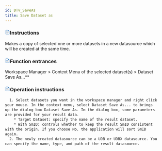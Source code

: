 ```yaml
---
id: DTv_SaveAs
title: Save Dataset as
---
```

### ![](../../img/read.gif)Instructions

Makes a copy of selected one or more datasets in a new datasource which will be created at the same time.

### ![](../../img/read.gif)Function entrances

Workspace Manager > Context Menu of the selected dataset(s) > Dataset Save As...**

### ![](../../img/read.gif)Operation instructions

      1. Select datasets you want in the workspace manager and right click your mouse. In the context menu, select Dataset Save As... to brings up the dialog box Dataset Save As. In the dialog box, some parameters are provided for your result data. 
        * Target Dataset: specify the name of the result dataset.
        * With SmID: controls whether to keep the result SmID consistent with the origin. If you choose No, the application will sort SmID again.
      2. The newly created datasource can be a UDB or UDBX datasource. You can specify the name, type, and path of the result datasource.


